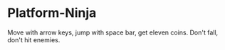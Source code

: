 # Platform-Ninja
Move with arrow keys, jump with space bar, get eleven coins. Don't fall, don't hit enemies.
